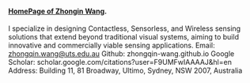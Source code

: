 #### [HomePage of Zhongin Wang]([https://zhongqin-wang.github.io//zhongqin-wang.htm](https://zhongqin-wang.github.io/)).

I specialize in designing Contactless, Sensorless, and Wireless sensing solutions that extend beyond traditional visual systems, aiming to build innovative and commercially viable sensing applications.
Email: zhongqin.wang@uts.edu.au
Github: zhongqin-wang.github.io
Google Scholar: scholar.google.com/citations?user=F9UMFwIAAAAJ&hl=en
Address: Building 11, 81 Broadway, Ultimo, Sydney, NSW 2007, Australia
